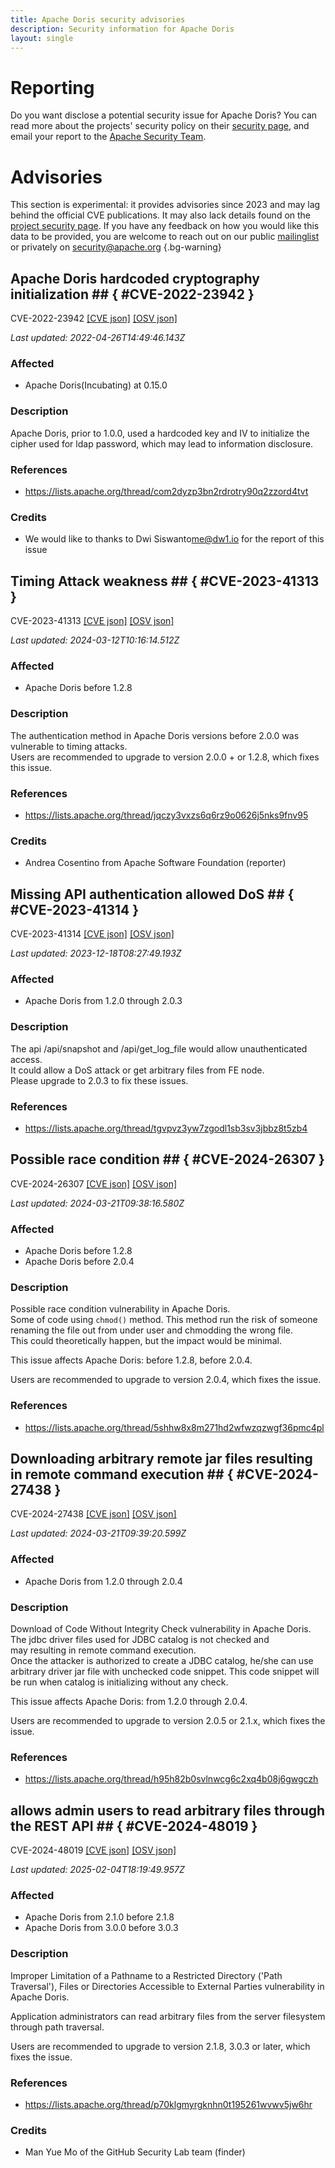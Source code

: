 ```yaml
---
title: Apache Doris security advisories
description: Security information for Apache Doris
layout: single
---
```


# Reporting

Do you want disclose a potential security issue for Apache Doris? You can read more about the projects' security policy on their [security page](https://doris.apache.org/docs/dev/admin-manual/auth/security-overview), and email your report to the [Apache Security Team](mailto:security@apache.org).

# Advisories

This section is experimental: it provides advisories since 2023 and may lag behind the official CVE publications. It may also lack details found on the [project security page](https://doris.apache.org/docs/dev/admin-manual/auth/security-overview). If you have any feedback on how you would like this data to be provided, you are welcome to reach out on our public [mailinglist](/mailinglist) or privately on [security@apache.org](mailto:security@apache.org)
{.bg-warning}

## Apache Doris hardcoded cryptography initialization ## { #CVE-2022-23942 }

CVE-2022-23942 [\[CVE json\]](./CVE-2022-23942.cve.json) [\[OSV json\]](./CVE-2022-23942.osv.json)



_Last updated: 2022-04-26T14:49:46.143Z_

### Affected

* Apache Doris(Incubating) at 0.15.0


### Description

Apache Doris, prior to 1.0.0, used a hardcoded key and IV to initialize the cipher used for ldap password, which may lead to information disclosure.

### References
* https://lists.apache.org/thread/com2dyzp3bn2rdrotry90q2zzord4tvt


### Credits
* We would like to thanks to Dwi Siswanto<me@dw1.io> for the report of this issue


## Timing Attack weakness ## { #CVE-2023-41313 }

CVE-2023-41313 [\[CVE json\]](./CVE-2023-41313.cve.json) [\[OSV json\]](./CVE-2023-41313.osv.json)



_Last updated: 2024-03-12T10:16:14.512Z_

### Affected

* Apache Doris before 1.2.8


### Description

<span style="background-color: rgb(255, 255, 255);">The authentication method in Apache Doris versions before 2.0.0 was vulnerable to timing attacks.</span><br><span style="background-color: rgb(255, 255, 255);">Users are recommended to upgrade to version 2.0.0 + or 1.2.8, which fixes this issue.</span><br><p></p>

### References
* https://lists.apache.org/thread/jqczy3vxzs6q6rz9o0626j5nks9fnv95


### Credits
* Andrea Cosentino from  Apache Software Foundation  (reporter)


## Missing API authentication allowed DoS ## { #CVE-2023-41314 }

CVE-2023-41314 [\[CVE json\]](./CVE-2023-41314.cve.json) [\[OSV json\]](./CVE-2023-41314.osv.json)



_Last updated: 2023-12-18T08:27:49.193Z_

### Affected

* Apache Doris from 1.2.0 through 2.0.3


### Description

The api /api/snapshot and /api/get_log_file would allow unauthenticated access.<br>It could allow a&nbsp;DoS attack or get arbitrary files from FE node.<br>Please&nbsp;upgrade to 2.0.3 to fix these issues.

### References
* https://lists.apache.org/thread/tgvpvz3yw7zgodl1sb3sv3jbbz8t5zb4


## Possible race condition ## { #CVE-2024-26307 }

CVE-2024-26307 [\[CVE json\]](./CVE-2024-26307.cve.json) [\[OSV json\]](./CVE-2024-26307.osv.json)



_Last updated: 2024-03-21T09:38:16.580Z_

### Affected

* Apache Doris before 1.2.8
* Apache Doris before 2.0.4


### Description

Possible race condition vulnerability in Apache Doris.<br>Some of code using `chmod()` method. This method <span style="background-color: rgb(255, 255, 255);">run the risk of someone renaming the file out from under user and chmodding the wrong file.<br>This could theoretically happen, but the impact would be minimal.</span><br><p>This issue affects Apache Doris: before 1.2.8, before 2.0.4.</p><p>Users are recommended to upgrade to version 2.0.4, which fixes the issue.</p>

### References
* https://lists.apache.org/thread/5shhw8x8m271hd2wfwzqzwgf36pmc4pl


## Downloading arbitrary remote jar files resulting in remote command execution ## { #CVE-2024-27438 }

CVE-2024-27438 [\[CVE json\]](./CVE-2024-27438.cve.json) [\[OSV json\]](./CVE-2024-27438.osv.json)



_Last updated: 2024-03-21T09:39:20.599Z_

### Affected

* Apache Doris from 1.2.0 through 2.0.4


### Description

Download of Code Without Integrity Check vulnerability in Apache Doris.<br>The jdbc driver files used for JDBC catalog is not checked and may&nbsp;resulting in remote command execution.<br>Once the attacker is authorized to create a JDBC catalog, he/she can use arbitrary driver jar file with unchecked code snippet. This&nbsp;code snippet will be run when catalog is initializing without any check.<br><p>This issue affects Apache Doris: from 1.2.0 through 2.0.4.</p><p>Users are recommended to upgrade to version 2.0.5 or 2.1.x, which fixes the issue.</p>

### References
* https://lists.apache.org/thread/h95h82b0svlnwcg6c2xq4b08j6gwgczh


## allows admin users to read arbitrary files through the REST API ## { #CVE-2024-48019 }

CVE-2024-48019 [\[CVE json\]](./CVE-2024-48019.cve.json) [\[OSV json\]](./CVE-2024-48019.osv.json)



_Last updated: 2025-02-04T18:19:49.957Z_

### Affected

* Apache Doris from 2.1.0 before 2.1.8
* Apache Doris from 3.0.0 before 3.0.3


### Description

<p>Improper Limitation of a Pathname to a Restricted Directory ('Path Traversal'), Files or Directories Accessible to External Parties vulnerability in Apache Doris.<br></p><p><span style="background-color: rgb(255, 255, 255);">Application administrators can read arbitrary
files from the server filesystem through path traversal.</span><br></p><p>Users are recommended to upgrade to version 2.1.8, 3.0.3 or later, which fixes the issue.</p>

### References
* https://lists.apache.org/thread/p70klgmyrgknhn0t195261wvwv5jw6hr


### Credits
* Man Yue Mo of the GitHub Security Lab team (finder)
